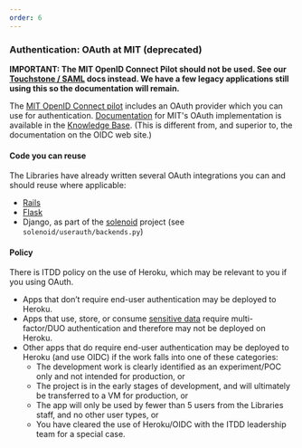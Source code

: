 ```yaml
---
order: 6
---
```


### Authentication: OAuth at MIT (deprecated)

**IMPORTANT: The MIT OpenID Connect Pilot should not be used. See our [Touchstone / SAML](/touchstone_saml) docs instead. We have a few legacy applications still using this so the documentation will remain.**

The [MIT OpenID Connect pilot](https://oidc.mit.edu/) includes an OAuth provider which you can use for authentication. [Documentation](http://kb.mit.edu/confluence/display/istcontrib/Logging+in+Users+to+your+application+using+OpenID+Connect) for MIT's OAuth implementation is available in the [Knowledge Base](http://kb.mit.edu/). (This is different from, and superior to, the documentation on the OIDC web site.)

#### Code you can reuse

The Libraries have already written several OAuth integrations you can and should reuse where applicable:
* [Rails](https://github.com/MITLibraries/omniauth-mit-oauth2)
* [Flask](https://github.com/MITLibraries/flask-mitoauth2)
* Django, as part of the [solenoid](https://github.com/MITLibraries/solenoid) project (see `solenoid/userauth/backends.py`)

#### Policy

There is ITDD policy on the use of Heroku, which may be relevant to you if you using OAuth.

* Apps that don’t require end-user authentication may be deployed to Heroku.
* Apps that use, store, or consume [sensitive data](http://infoprotect.mit.edu/what-needs-protecting) require multi-factor/DUO authentication and therefore may not be deployed on Heroku.
* Other apps that do require end-user authentication may be deployed to Heroku (and use OIDC) if the work falls into one of these categories:
  * The development work is clearly identified as an experiment/POC only and not intended for production, or
  * The project is in the early stages of development, and will ultimately be transferred to a VM for production, or
  * The app will only be used by fewer than 5 users from the Libraries staff, and no other user types, or
  * You have cleared the use of Heroku/OIDC with the ITDD leadership team for a special case.

